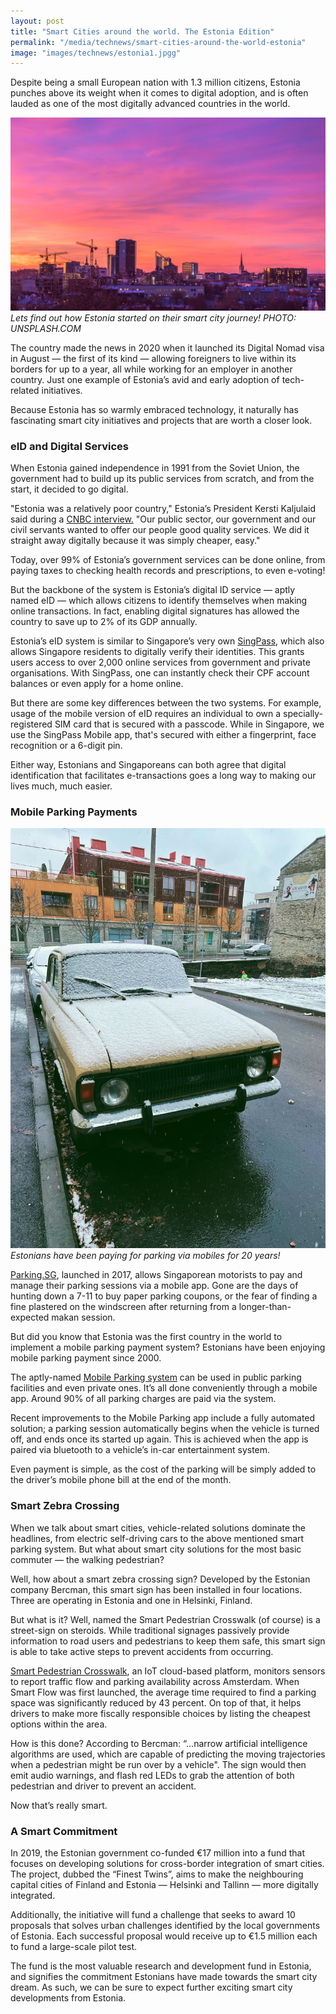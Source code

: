 ```yaml
---
layout: post
title: "Smart Cities around the world. The Estonia Edition"
permalink: "/media/technews/smart-cities-around-the-world-estonia"
image: "images/technews/estonia1.jpgg"
---
```

Despite being a small European nation with 1.3 million citizens, Estonia punches above its weight when it comes to digital adoption, and is often lauded as one of the most digitally advanced countries in the world.

![Estonia](/images/technews/estonia1.jpg)*Lets find out how Estonia started on their smart city journey! PHOTO: UNSPLASH.COM*

The country made the news in 2020 when it launched its Digital Nomad visa in August — the first of its kind — allowing foreigners to live within its borders for up to a year, all while working for an employer in another country. Just one example of Estonia’s avid and early adoption of tech-related initiatives.

Because Estonia has so warmly embraced technology, it naturally has fascinating smart city initiatives and projects that are worth a closer look.

### **eID and Digital Services**
When Estonia gained independence in 1991 from the Soviet Union, the government had to build up its public services from scratch, and from the start, it decided to go digital.

"Estonia was a relatively poor country," Estonia’s President Kersti Kaljulaid said during a [CNBC interview.](https://www.cnbc.com/2019/02/08/how-estonia-became-a-digital-society.html) "Our public sector, our government and our civil servants wanted to offer our people good quality services. We did it straight away digitally because it was simply cheaper, easy."

Today, over 99% of Estonia’s government services can be done online, from paying taxes to checking health records and prescriptions, to even e-voting!

But the backbone of the system is Estonia’s digital ID service — aptly named eID — which allows citizens to identify themselves when making online transactions. In fact, enabling digital signatures has allowed the country to save up to 2% of its GDP annually.

Estonia’s eID system is similar to Singapore’s very own [SingPass](https://www.singpass.gov.sg/singpass/common/aboutus), which also allows Singapore residents to digitally verify their identities. This grants users access to over 2,000 online services from government and private organisations. With SingPass, one can instantly check their CPF account balances or even apply for a home online.

But there are some key differences between the two systems. For example, usage of the mobile version of eID requires an individual to own a specially-registered SIM card that is secured with a passcode. While in Singapore, we use the SingPass Mobile app, that's secured with either a fingerprint, face recognition or a 6-digit pin.

Either way, Estonians and Singaporeans can both agree that digital identification that facilitates e-transactions goes a long way to making our lives much, much easier.

### **Mobile Parking Payments**
![Mobile Parking Payments](/images/technews/estonia2.jpg)*Estonians have been paying for parking via mobiles for 20 years!*

[Parking.SG](https://www.parking.sg/), launched in 2017, allows Singaporean motorists to pay and manage their parking sessions via a mobile app. Gone are the days of hunting down a 7-11 to buy paper parking coupons, or the fear of finding a fine plastered on the windscreen after returning from a longer-than-expected makan session.

But did you know that Estonia was the first country in the world to implement a mobile parking payment system? Estonians have been enjoying mobile parking payment since 2000.

The aptly-named [Mobile Parking system](https://e-estonia.com/solutions/location-based-services/mobile-parking/#:~:text=Mobile%20Parking%20is%20a%20convenient,phone%20does%20everything%20for%20you.) can be used in public parking facilities and even private ones. It’s all done conveniently through a mobile app. Around 90% of all parking charges are paid via the system. 

Recent improvements to the Mobile Parking app include a fully automated solution; a parking session automatically begins when the vehicle is turned off, and ends once its started up again. This is achieved when the app is paired via bluetooth to a vehicle’s in-car entertainment system.

Even payment is simple, as the cost of the parking will be simply added to the driver’s mobile phone bill at the end of the month. 

### **Smart Zebra Crossing**

When we talk about smart cities, vehicle-related solutions dominate the headlines, from electric self-driving cars to the above mentioned smart parking system. But what about smart city solutions for the most basic commuter — the walking pedestrian?

Well, how about a smart zebra crossing sign? Developed by the Estonian company Bercman, this smart sign has been installed in four locations. Three are operating in Estonia and one in Helsinki, Finland.

But what is it? Well, named the Smart Pedestrian Crosswalk (of course) is a street-sign on steroids. While traditional signages passively provide information to road users and pedestrians to keep them safe, this smart sign is able to take active steps to prevent accidents from occurring.


[Smart Pedestrian Crosswalk](https://amsterdamsmartcity.com/international-projects/smart-flow), an IoT cloud-based platform, monitors sensors to report traffic flow and parking availability across Amsterdam. When Smart Flow was first launched, the average time required to find a parking space was significantly reduced by 43 percent. On top of that, it helps drivers to make more fiscally responsible choices by listing the cheapest options within the area.

How is this done? According to Bercman: “...narrow artificial intelligence algorithms are used, which are capable of predicting the moving trajectories when a pedestrian might be run over by a vehicle". The sign would then emit audio warnings, and flash red LEDs to grab the attention of both pedestrian and driver to prevent an accident. 

Now that’s really smart.

### **A Smart Commitment**

In 2019, the Estonian government co-funded €17 million into a fund that focuses on developing solutions for cross-border integration of smart cities. The project, dubbed the “Finest Twins”, aims to make the neighbouring capital cities of Finland and Estonia — Helsinki and Tallinn — more digitally integrated.

Additionally, the initiative will fund a challenge that seeks to award 10 proposals that solves urban challenges identified by the local governments of Estonia. Each successful proposal would receive up to €1.5 million each to fund a large-scale pilot test.

The fund is the most valuable research and development fund in Estonia, and signifies the commitment Estonians have made towards the smart city dream. As such, we can be sure to expect further exciting smart city developments from Estonia.

